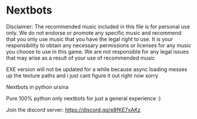 # Nextbots
Disclaimer: The recommended music included in this file is for personal use only. We do not endorse or promote any specific music and recommend that you only use music that you have the legal right to use. It is your responsibility to obtain any necessary permissions or licenses for any music you choose to use in this game. We are not responsible for any legal issues that may arise as a result of your use of recommended music

EXE version will not be updated for a while because async loading messes up the texture paths and i just cant figure it out right now sorry

Nextbots in python ursina

Pure 100% python only nextbots for just a general experience :)


Join the discord server: https://discord.gg/e8fKE7xAKz
